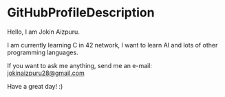 # GitHubProfileDescription

Hello, I am Jokin Aizpuru.

I am currently learning C in 42 network, I want to learn AI and lots of other programming languages.

If you want to ask me anything, send me an e-mail: jokinaizpuru28@gmail.com

Have a great day! :)
